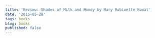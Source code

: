 ```yaml
---
title: 'Review: Shades of Milk and Honey by Mary Robinette Kowal'
date: '2015-05-28'
tags: books
blog: books
published: false
---
```



